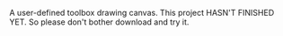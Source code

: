 A user-defined toolbox drawing canvas. This project HASN'T FINISHED YET. So please don't bother download and try it.
